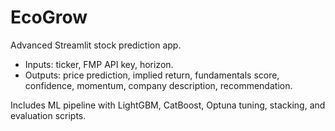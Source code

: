 # EcoGrow
Advanced Streamlit stock prediction app.

- Inputs: ticker, FMP API key, horizon.
- Outputs: price prediction, implied return, fundamentals score, confidence, momentum, company description, recommendation.

Includes ML pipeline with LightGBM, CatBoost, Optuna tuning, stacking, and evaluation scripts.
